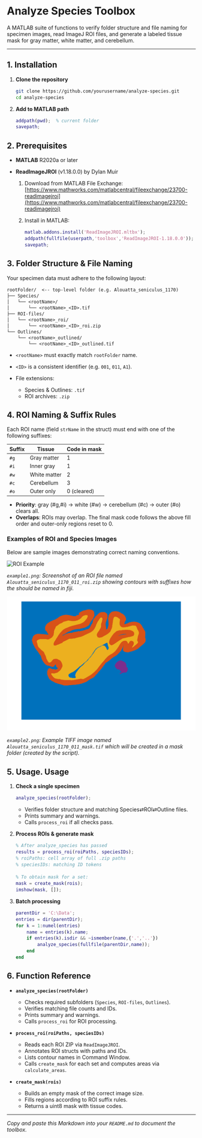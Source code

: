 # Analyze Species Toolbox

A MATLAB suite of functions to verify folder structure and file naming for specimen images, read ImageJ ROI files, and generate a labeled tissue mask for gray matter, white matter, and cerebellum.

---

## 1. Installation

1. **Clone the repository**

   ```bash
   git clone https://github.com/yourusername/analyze-species.git
   cd analyze-species
   ```
2. **Add to MATLAB path**

   ```matlab
   addpath(pwd);  % current folder
   savepath;
   ```

## 2. Prerequisites

* **MATLAB** R2020a or later
* **ReadImageJROI** (v1.18.0.0) by Dylan Muir

  1. Download from MATLAB File Exchange:
     [https://www.mathworks.com/matlabcentral/fileexchange/23700-readimagejroi](https://www.mathworks.com/matlabcentral/fileexchange/23700-readimagejroi)
  2. Install in MATLAB:

     ```matlab
     matlab.addons.install('ReadImageJROI.mltbx');
     addpath(fullfile(userpath,'toolbox','ReadImageJROI-1.18.0.0'));
     savepath;
     ```

## 3. Folder Structure & File Naming

Your specimen data must adhere to the following layout:

```
rootFolder/  <-- top-level folder (e.g. Alouatta_seniculus_1170)
├── Species/
│   └── <rootName>/
│       └── <rootName>_<ID>.tif
├── ROI-files/
│   └── <rootName>_roi/
│       └── <rootName>_<ID>_roi.zip
└── Outlines/
    └── <rootName>_outlined/
        └── <rootName>_<ID>_outlined.tif
```

* `<rootName>` must exactly match `rootFolder` name.
* `<ID>` is a consistent identifier (e.g. `001`, `011`, `A1`).
* File extensions:

  * Species & Outlines: `.tif`
  * ROI archives: `.zip`

## 4. ROI Naming & Suffix Rules

Each ROI name (field `strName` in the struct) must end with one of the following suffixes:

| Suffix | Tissue       | Code in mask |
| ------ | ------------ | ------------ |
| `#g`   | Gray matter  | 1            |
| `#i`   | Inner gray   | 1            |
| `#w`   | White matter | 2            |
| `#c`   | Cerebellum   | 3            |
| `#o`   | Outer only   | 0 (cleared)  |

* **Priority**: gray (#g,#i) → white (#w) → cerebellum (#c) → outer (#o) clears all.
* **Overlaps**: ROIs may overlap. The final mask code follows the above fill order and outer-only regions reset to 0.

### Examples of ROI and Species Images

Below are sample images demonstrating correct naming conventions.

![ROI Example](example1.png)

*`example1.png`: Screenshot of an ROI file named `Alouatta_seniculus_1170_011_roi.zip` showing contours with suffixes how the should be named in fiji.*

![Species Example](example2.png)

*`example2.png`: Example TIFF image named `Alouatta_seniculus_1170_011_mask.tif` which will be created in a mask folder (created by the script).*

## 5. Usage. Usage

1. **Check a single specimen**

   ```matlab
   analyze_species(rootFolder);
   ```

   * Verifies folder structure and matching Species⇄ROI⇄Outline files.
   * Prints summary and warnings.
   * Calls `process_roi` if all checks pass.

2. **Process ROIs & generate mask**

   ```matlab
   % After analyze_species has passed
   results = process_roi(roiPaths, speciesIDs);
   % roiPaths: cell array of full .zip paths
   % speciesIDs: matching ID tokens

   % To obtain mask for a set:
   mask = create_mask(rois);
   imshow(mask, []);
   ```

3. **Batch processing**

   ```matlab
   parentDir = 'C:\Data';
   entries = dir(parentDir);
   for k = 1:numel(entries)
       name = entries(k).name;
       if entries(k).isdir && ~ismember(name,{'.','..'})
           analyze_species(fullfile(parentDir,name));
       end
   end
   ```

## 6. Function Reference

* **`analyze_species(rootFolder)`**

  * Checks required subfolders (`Species`, `ROI-files`, `Outlines`).
  * Verifies matching file counts and IDs.
  * Prints summary and warnings.
  * Calls `process_roi` for ROI processing.

* **`process_roi(roiPaths, speciesIDs)`**

  * Reads each ROI ZIP via `ReadImageJROI`.
  * Annotates ROI structs with paths and IDs.
  * Lists contour names in Command Window.
  * Calls `create_mask` for each set and computes areas via `calculate_areas`.

* **`create_mask(rois)`**

  * Builds an empty mask of the correct image size.
  * Fills regions according to ROI suffix rules.
  * Returns a uint8 mask with tissue codes.

---

*Copy and paste this Markdown into your `README.md` to document the toolbox.*
